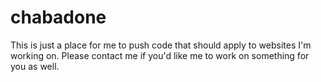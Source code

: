 # chabadone
This is just a place for me to push code that should apply to websites I'm working on. Please contact me if you'd like me to work on something for you as well.
